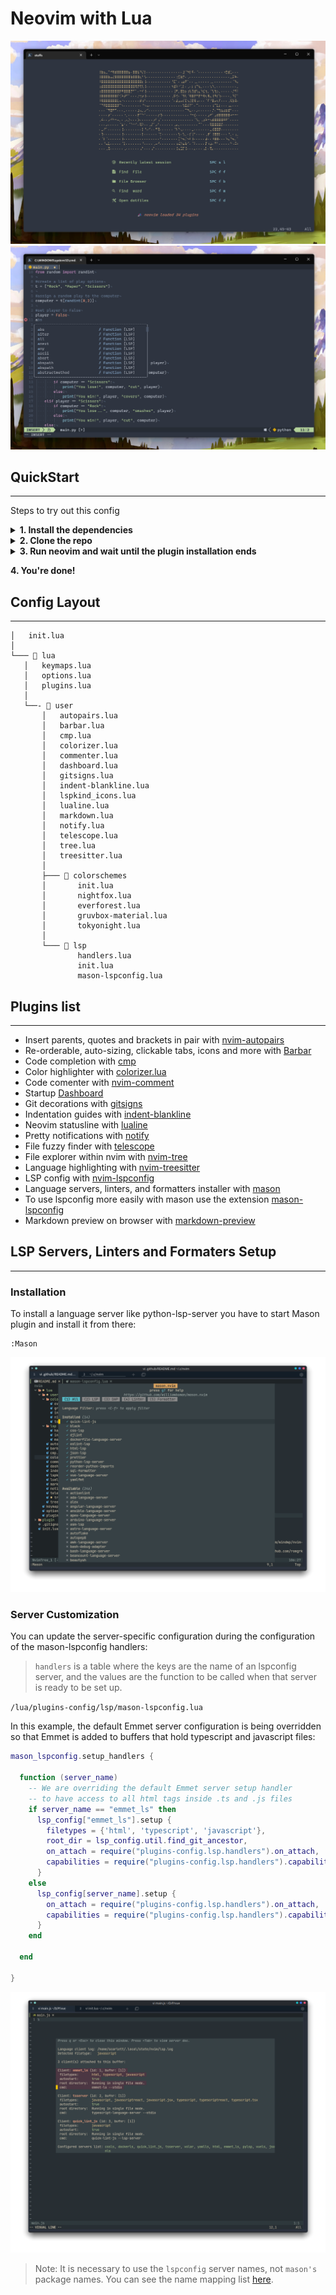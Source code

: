 # Neovim with Lua

![Dashboard creenshot](./dashboard.png)
![Code example screenshot](./code.png)

## QuickStart
--------------------

Steps to try out this config

<details close>

<summary><b>1. Install the dependencies</b></summary>
  
- Windows specific
  - C/C++ Compiler through [Mingw toolchain](https://github.com/nvim-treesitter/nvim-treesitter/wiki/Windows-support#mingw-toolchain)

<br>

- [Neovim stable version](https://github.com/neovim/neovim/releases/tag/stable)
- Some [Nerd Font](https://www.nerdfonts.com/)


<br>

</details>

<details close>

<summary><b>2. Clone the repo</b></summary>

To find out where the neovim config files are located, you need to go into neovim and type:

    :echo stdpath('config')

- Windows

```bash
git clone git@github.com:scarktt/nvim.git "$env:LOCALAPPDATA\nvim"
```
> ️ℹ️ You have to remove your current plugins located in ~\AppData\Local\nvim

- Linux (Tested on Manjaro and MacOS)

```bash
git clone git@github.com:scarktt/nvim.git ~/.config/nvim/
```

<br>

</details>

<details close>

<summary><b>3. Run neovim and wait until the plugin installation ends</b></summary>

Before start neovim it is necessary to remove any previous package.

- Windows

> ℹ️ For a cleanner plugins installation you can remove all the files located in ~\AppData\Local\nvim-data

- Linux

> ️ℹ️ You have to remove your current plugins located in ~/.local/share/nvim/
  
<br>

</details>

**4. You're done!**

## Config Layout
--------------------

    │   init.lua
    │
    └─── 📂 lua
       │   keymaps.lua
       │   options.lua
       │   plugins.lua
       │
       └──- 📂 user
           │   autopairs.lua
           │   barbar.lua
           │   cmp.lua
           │   colorizer.lua
           │   commenter.lua
           │   dashboard.lua
           │   gitsigns.lua
           │   indent-blankline.lua
           │   lspkind_icons.lua
           │   lualine.lua
           │   markdown.lua
           │   notify.lua
           │   telescope.lua
           │   tree.lua
           │   treesitter.lua
           │
           ├─── 📂 colorschemes
           │       init.lua
           │       nightfox.lua
           │       everforest.lua
           │       gruvbox-material.lua
           │       tokyonight.lua
           │
           └─── 📂 lsp
                   handlers.lua
                   init.lua
                   mason-lspconfig.lua

## Plugins list
--------------------

-  Insert parents, quotes and brackets in pair with [nvim-autopairs](https://github.com/windwp/nvim-autopairs)
-  Re-orderable, auto-sizing, clickable tabs, icons and more with [Barbar](https://github.com/romgrk/barbar.nvim)
-  Code completion with [cmp](https://github.com/hrsh7th/nvim-cmp)
-  Color highlighter with [colorizer.lua](https://github.com/norcalli/nvim-colorizer.lua)
-  Code comenter with [nvim-comment](https://github.com/terrortylor/nvim-comment)
-  Startup [Dashboard](https://github.com/glepnir/dashboard-nvim)
-  Git decorations with [gitsigns](https://github.com/lewis6991/gitsigns.nvim)
-  Indentation guides with [indent-blankline](https://github.com/lukas-reineke/indent-blankline.nvim)
-  Neovim statusline with [lualine](https://github.com/nvim-lualine/lualine.nvim)
-  Pretty notifications with [notify](https://github.com/rcarriga/nvim-notify)
-  File fuzzy finder with [telescope](https://github.com/nvim-telescope/telescope.nvim)
-  File explorer within nvim with [nvim-tree](https://github.com/kyazdani42/nvim-tree.lua)
-  Language highlighting with [nvim-treesitter](https://github.com/nvim-treesitter/nvim-treesitter)
-  LSP config with [nvim-lspconfig](https://github.com/neovim/nvim-lspconfig)
-  Language servers, linters, and formatters installer with [mason](https://github.com/williamboman/mason.nvim)
-  To use lspconfig more easily with mason use the extension [mason-lspconfig](https://github.com/williamboman/mason-lspconfig.nvim)
-  Markdown preview on browser with [markdown-preview](https://github.com/iamcco/markdown-preview.nvim)

## LSP Servers, Linters and Formaters Setup
--------------------

### Installation

To install a language server like python-lsp-server you have to start Mason plugin and install it from there:

    :Mason

![Mason plugin manager example screenshot](./mason.png)

### Server Customization

You can update the server-specific configuration during the configuration of the mason-lspconfig handlers:

> `handlers` is a table where the keys are the name of an lspconfig server, and the values are the function to be called when that server is ready to be set up.

`/lua/plugins-config/lsp/mason-lspconfig.lua`

In this example, the default Emmet server configuration is being overridden so that Emmet is added to buffers that hold typescript and javascript files:

```lua
mason_lspconfig.setup_handlers {

  function (server_name)
    -- We are overriding the default Emmet server setup handler
    -- to have access to all html tags inside .ts and .js files
    if server_name == "emmet_ls" then
      lsp_config["emmet_ls"].setup {
        filetypes = {'html', 'typescript', 'javascript'},
        root_dir = lsp_config.util.find_git_ancestor,
        on_attach = require("plugins-config.lsp.handlers").on_attach,
        capabilities = require("plugins-config.lsp.handlers").capabilities,
      }
    else
      lsp_config[server_name].setup {
        on_attach = require("plugins-config.lsp.handlers").on_attach,
        capabilities = require("plugins-config.lsp.handlers").capabilities,
      }
    end

  end

}
```

![LspInfo of a javascript file screenshot](./lspinfo.png)

> Note: It is necessary to use the `lspconfig` server names, not `mason's` package names. You can see the name mapping list [here](https://github.com/williamboman/mason-lspconfig.nvim/blob/main/doc/server-mapping.md).
